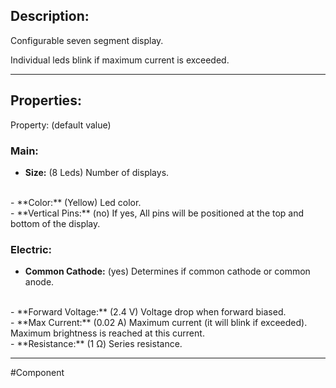 ## Description:

Configurable seven segment display.

Individual leds blink if maximum current is exceeded.

---

## Properties:

Property: (default value)

### Main:
- **Size:** (8 Leds)
   Number of displays.
<br>
- **Color:** (Yellow)
   Led color.
<br>
- **Vertical Pins:** (no)
   If yes, All pins will be positioned at the top and bottom of the display.

### Electric:
- **Common Cathode:** (yes)
   Determines if common cathode or common anode.
<br>
- **Forward Voltage:** (2.4 V)
   Voltage drop when forward biased.
<br>
- **Max Current:** (0.02 A)
   Maximum current (it will blink if exceeded).
   Maximum brightness is reached at this current.
<br>
- **Resistance:** (1 Ω)
   Series resistance.

---

#Component 